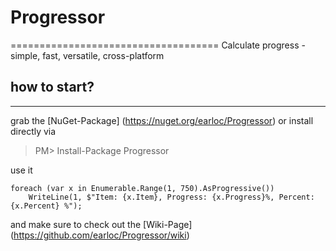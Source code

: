# Progressor
====================================
Calculate progress - simple, fast, versatile, cross-platform

## how to start?
------------------------------------

grab the [NuGet-Package] (https://nuget.org/earloc/Progressor) or install directly via
> PM> Install-Package Progressor

use it

    foreach (var x in Enumerable.Range(1, 750).AsProgressive())
        WriteLine(1, $"Item: {x.Item}, Progress: {x.Progress}%, Percent: {x.Percent} %");

and make sure to check out the [Wiki-Page] (https://github.com/earloc/Progressor/wiki)